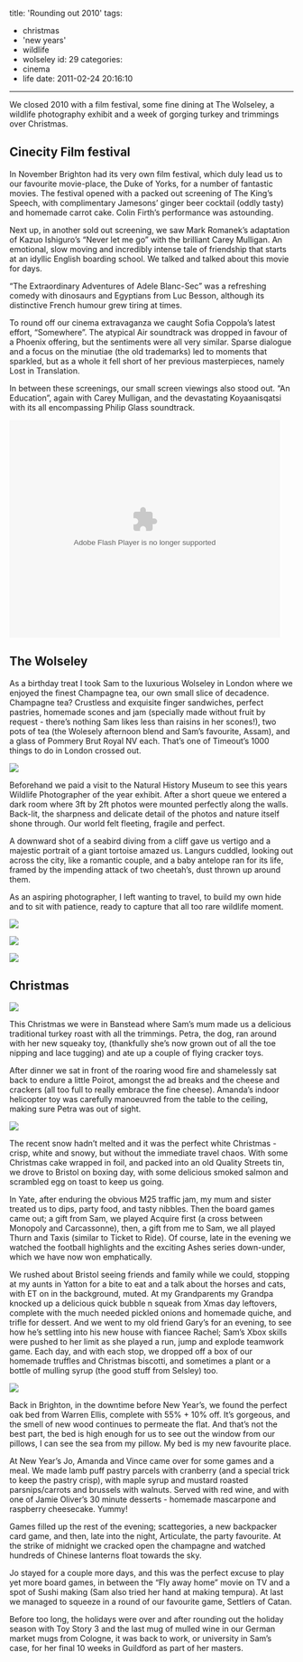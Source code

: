 title: 'Rounding out 2010'
tags:
  - christmas
  - 'new years'
  - wildlife
  - wolseley
id: 29
categories:
  - cinema
  - life
date: 2011-02-24 20:16:10
---

We closed 2010 with a film festival, some fine dining at The Wolseley, a wildlife photography exhibit and a week of gorging turkey and trimmings over Christmas.

## Cinecity Film festival

In November Brighton had its very own film festival, which duly lead us to our favourite movie-place, the Duke of Yorks, for a number of fantastic movies. The festival opened with a packed out screening of The King’s Speech, with complimentary Jamesons’ ginger beer cocktail (oddly tasty) and homemade carrot cake. Colin Firth’s performance was  astounding.

Next up, in another sold out screening, we saw Mark Romanek’s adaptation of Kazuo Ishiguro’s “Never let me go” with the brilliant Carey Mulligan. An emotional, slow moving and incredibly intense tale of friendship that starts at an idyllic English boarding school. We talked and talked about this movie for days.

“The Extraordinary Adventures of Adele Blanc-Sec” was a refreshing comedy with dinosaurs and Egyptians from Luc Besson, although its distinctive French humour grew tiring at times.

To round off our cinema extravaganza we caught Sofia Coppola’s latest effort, “Somewhere”. The atypical Air soundtrack was dropped in favour of a Phoenix offering, but the sentiments were all very similar. Sparse dialogue and a focus on the minutiae (the old trademarks) led to moments that sparkled, but as a whole it fell short of her previous masterpieces, namely Lost in Translation.

In between these screenings, our small screen viewings also stood out. “An Education”, again with Carey Mulligan, and the devastating Koyaanisqatsi with its all encompassing Philip Glass soundtrack.

<object width="480" height="385"><param name="movie" value="http://www.youtube.com/p/BD9C39F7CBE998FA?hl=en_GB&fs=1"></param><param name="allowFullScreen" value="true"></param><param name="allowscriptaccess" value="always"></param><embed src="http://www.youtube.com/p/BD9C39F7CBE998FA?hl=en_GB&fs=1" type="application/x-shockwave-flash" width="480" height="385" allowscriptaccess="always" allowfullscreen="true"></embed></object>

## The Wolseley

As a birthday treat I took Sam to the luxurious Wolseley in London where we enjoyed the finest Champagne tea, our own small slice of decadence. Champagne tea? Crustless and exquisite finger sandwiches, perfect pastries, homemade scones and jam (specially made without fruit by request - there’s nothing Sam likes less than raisins in her scones!), two pots of tea (the Wolesely afternoon blend and Sam’s favourite, Assam), and a glass of Pommery Brut Royal NV each. That’s one of Timeout’s 1000 things to do in London crossed out.

[![](http://host.trivialbeing.org/up/small/IMG_2736.JPG)](http://host.trivialbeing.org/up/IMG_2736.JPG)

Beforehand we paid a visit to the Natural History Museum to see this years Wildlife Photographer of the year exhibit. After a short queue we entered a dark room where 3ft by 2ft photos were mounted perfectly along the walls. Back-lit, the sharpness and delicate detail of the photos and nature itself shone through. Our world felt fleeting, fragile and perfect.

A downward shot of a seabird diving from a cliff gave us vertigo and a majestic portrait of a giant tortoise amazed us. Langurs cuddled, looking out across the city, like a romantic couple, and a baby antelope ran for its life, framed by the impending attack of two cheetah’s, dust thrown up around them.

As an aspiring photographer, I left wanting to travel, to build my own hide and to sit with patience, ready to capture that all too rare wildlife moment.

[![](http://host.trivialbeing.org/up/small/wildlife-of-the-year-2010-drop.jpg)](http://host.trivialbeing.org/up/wildlife-of-the-year-2010-drop.jpg)

[![](http://host.trivialbeing.org/up/small/wildlife-of-the-year-2010-cheetahs.jpg)](http://host.trivialbeing.org/up/wildlife-of-the-year-2010-cheetahs.jpg)

[![](http://host.trivialbeing.org/up/small/wildlife-of-the-year-2010-langurs.jpeg)](http://host.trivialbeing.org/up/wildlife-of-the-year-2010-langurs.jpeg)

## Christmas

[![](http://host.trivialbeing.org/up/small/xmas-2010-biscotti-tree.jpg)](http://host.trivialbeing.org/up/xmas-2010-biscotti-tree.jpg)

This Christmas we were in Banstead where Sam’s mum made us a delicious traditional turkey roast with all the trimmings. Petra, the dog, ran around with her new squeaky toy, (thankfully she’s now grown out of all the toe nipping and lace tugging) and ate up a couple of flying cracker toys.

After dinner we sat in front of the roaring wood fire and shamelessly sat back to endure a little Poirot, amongst the ad breaks and the cheese and crackers (all too full to really embrace the fine cheese). Amanda’s indoor helicopter toy was carefully manoeuvred from the table to the ceiling, making sure Petra was out of sight.

[![](http://host.trivialbeing.org/up/small/2010-12-25-IMG_7525.jpg)](http://host.trivialbeing.org/up/2010-12-25-IMG_7525.jpg)

The recent snow hadn’t melted and it was the perfect white Christmas - crisp, white and snowy, but without the immediate travel chaos. With some Christmas cake wrapped in foil, and packed into an old Quality Streets tin, we drove to Bristol on boxing day, with some delicious smoked salmon and scrambled egg on toast to keep us going.

In Yate, after enduring the obvious M25 traffic jam, my mum and sister treated us to dips, party food, and tasty nibbles. Then the board games came out; a gift from Sam, we played Acquire first (a cross between Monopoly and Carcassonne), then, a gift from me to Sam, we all played Thurn and Taxis (similar to Ticket to Ride). Of course, late in the evening we watched the football highlights and the exciting Ashes series down-under, which we have now won emphatically.

We rushed about Bristol seeing friends and family while we could, stopping at my aunts in Yatton for a bite to eat and a talk about the horses and cats, with ET on in the background, muted. At my Grandparents my Grandpa knocked up a delicious quick bubble n squeak from Xmas day leftovers, complete with the much needed pickled onions and homemade quiche, and trifle for dessert. And we went to my old friend Gary’s for an evening, to see how he’s settling into his new house with fiancee Rachel; Sam’s Xbox skills were pushed to her limit as she played a run, jump and explode teamwork game. Each day, and with each stop, we dropped off a box of our homemade truffles and Christmas biscotti, and sometimes a plant or a bottle of mulling syrup (the good stuff from Selsley) too.

[![](http://host.trivialbeing.org/up/small/2010-12-28-IMG_7695.jpg)](http://host.trivialbeing.org/up/2010-12-28-IMG_7695.jpg)

Back in Brighton, in the downtime before New Year’s, we found the perfect oak bed from Warren Ellis, complete with 55% + 10% off. It’s gorgeous, and the smell of new wood continues to permeate the flat. And that’s not the best part, the bed is high enough for us to see out the window from our pillows, I can see the sea from my pillow. My bed is my new favourite place.

At New Year’s Jo, Amanda and Vince came over for some games and a meal. We made lamb puff pastry parcels with cranberry (and a special trick to keep the pastry crisp), with maple syrup and mustard roasted parsnips/carrots and brussels with walnuts. Served with red wine, and with one of Jamie Oliver’s 30 minute desserts - homemade mascarpone and raspberry cheesecake. Yummy!

Games filled up the rest of the evening; scattegories, a new backpacker card game, and then, late into the night, Articulate, the party favourite. At the strike of midnight we cracked open the champagne and watched hundreds of Chinese lanterns float towards the sky.

Jo stayed for a couple more days, and this was the perfect excuse to play yet more board games, in between the “Fly away home” movie on TV and a spot of Sushi making (Sam also tried her hand at making tempura). At last we managed to squeeze in a round of our favourite game, Settlers of Catan.

Before too long, the holidays were over and after rounding out the holiday season with Toy Story 3 and the last mug of mulled wine in our German market mugs from Cologne, it was back to work, or university in Sam’s case, for her final 10 weeks in Guildford as part of her masters.
